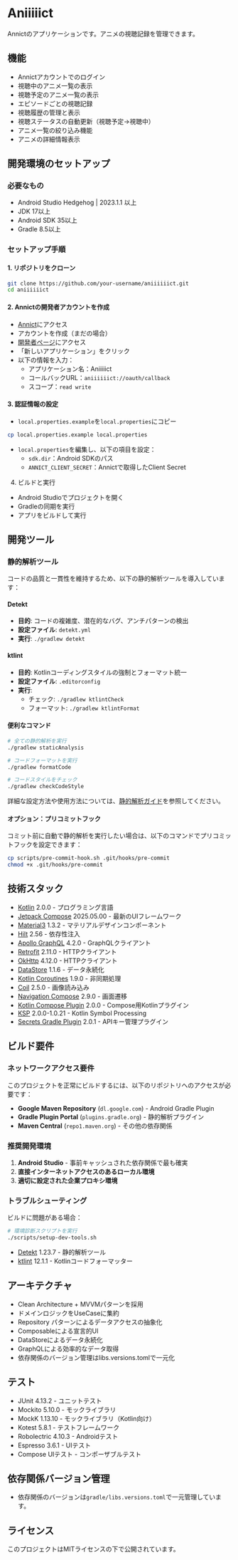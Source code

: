 # Aniiiiict

Annictのアプリケーションです。アニメの視聴記録を管理できます。

## 機能

- Annictアカウントでのログイン
- 視聴中のアニメ一覧の表示
- 視聴予定のアニメ一覧の表示
- エピソードごとの視聴記録
- 視聴履歴の管理と表示
- 視聴ステータスの自動更新（視聴予定→視聴中）
- アニメ一覧の絞り込み機能
- アニメの詳細情報表示

## 開発環境のセットアップ

### 必要なもの

- Android Studio Hedgehog | 2023.1.1 以上
- JDK 17以上
- Android SDK 35以上
- Gradle 8.5以上

### セットアップ手順



#### 1. リポジトリをクローン

```bash
git clone https://github.com/your-username/aniiiiiict.git
cd aniiiiiict
```

#### 2. Annictの開発者アカウントを作成

- [Annict](https://annict.com)にアクセス
- アカウントを作成（まだの場合）
- [開発者ページ](https://annict.com/oauth/applications)にアクセス
- 「新しいアプリケーション」をクリック
- 以下の情報を入力：
    - アプリケーション名：Aniiiiict
    - コールバックURL：`aniiiiiict://oauth/callback`
    - スコープ：`read write`

#### 3. 認証情報の設定

- `local.properties.example`を`local.properties`にコピー

```bash
cp local.properties.example local.properties
```

- `local.properties`を編集し、以下の項目を設定：
    - `sdk.dir`：Android SDKのパス
    - `ANNICT_CLIENT_SECRET`：Annictで取得したClient Secret

4. ビルドと実行

- Android Studioでプロジェクトを開く
- Gradleの同期を実行
- アプリをビルドして実行

## 開発ツール

### 静的解析ツール

コードの品質と一貫性を維持するため、以下の静的解析ツールを導入しています：

#### Detekt
- **目的**: コードの複雑度、潜在的なバグ、アンチパターンの検出
- **設定ファイル**: `detekt.yml`
- **実行**: `./gradlew detekt`

#### ktlint
- **目的**: Kotlinコーディングスタイルの強制とフォーマット統一
- **設定ファイル**: `.editorconfig`
- **実行**: 
  - チェック: `./gradlew ktlintCheck`
  - フォーマット: `./gradlew ktlintFormat`

#### 便利なコマンド

```bash
# 全ての静的解析を実行
./gradlew staticAnalysis

# コードフォーマットを実行
./gradlew formatCode

# コードスタイルをチェック
./gradlew checkCodeStyle
```

詳細な設定方法や使用方法については、[静的解析ガイド](docs/STATIC_ANALYSIS_GUIDE.md)を参照してください。

#### オプション：プリコミットフック

コミット前に自動で静的解析を実行したい場合は、以下のコマンドでプリコミットフックを設定できます：

```bash
cp scripts/pre-commit-hook.sh .git/hooks/pre-commit
chmod +x .git/hooks/pre-commit
```

## 技術スタック

- [Kotlin](https://kotlinlang.org/) 2.0.0 - プログラミング言語
- [Jetpack Compose](https://developer.android.com/jetpack/compose) 2025.05.00 - 最新のUIフレームワーク
- [Material3](https://m3.material.io/) 1.3.2 - マテリアルデザインコンポーネント
- [Hilt](https://dagger.dev/hilt/) 2.56 - 依存性注入
- [Apollo GraphQL](https://www.apollographql.com/docs/kotlin/) 4.2.0 - GraphQLクライアント
- [Retrofit](https://square.github.io/retrofit/) 2.11.0 - HTTPクライアント
- [OkHttp](https://square.github.io/okhttp/) 4.12.0 - HTTPクライアント
- [DataStore](https://developer.android.com/topic/libraries/architecture/datastore) 1.1.6 - データ永続化
- [Kotlin Coroutines](https://kotlinlang.org/docs/coroutines-overview.html) 1.9.0 - 非同期処理
- [Coil](https://coil-kt.github.io/coil/) 2.5.0 - 画像読み込み
- [Navigation Compose](https://developer.android.com/jetpack/compose/navigation) 2.9.0 - 画面遷移
- [Kotlin Compose Plugin](https://developer.android.com/jetpack/compose) 2.0.0 - Compose用Kotlinプラグイン
- [KSP](https://kotlinlang.org/docs/ksp-overview.html) 2.0.0-1.0.21 - Kotlin Symbol Processing
- [Secrets Gradle Plugin](https://github.com/google/secrets-gradle-plugin) 2.0.1 - APIキー管理プラグイン

## ビルド要件

### ネットワークアクセス要件

このプロジェクトを正常にビルドするには、以下のリポジトリへのアクセスが必要です：

- **Google Maven Repository** (`dl.google.com`) - Android Gradle Plugin
- **Gradle Plugin Portal** (`plugins.gradle.org`) - 静的解析プラグイン
- **Maven Central** (`repo1.maven.org`) - その他の依存関係

### 推奨開発環境

1. **Android Studio** - 事前キャッシュされた依存関係で最も確実
2. **直接インターネットアクセスのあるローカル環境**
3. **適切に設定された企業プロキシ環境**

### トラブルシューティング

ビルドに問題がある場合：

```bash
# 環境診断スクリプトを実行
./scripts/setup-dev-tools.sh
```


- [Detekt](https://detekt.dev/) 1.23.7 - 静的解析ツール
- [ktlint](https://ktlint.github.io/) 12.1.1 - Kotlinコードフォーマッター

## アーキテクチャ

- Clean Architecture + MVVMパターンを採用
- ドメインロジックをUseCaseに集約
- Repository パターンによるデータアクセスの抽象化
- Composableによる宣言的UI
- DataStoreによるデータ永続化
- GraphQLによる効率的なデータ取得
- 依存関係のバージョン管理はlibs.versions.tomlで一元化

## テスト

- JUnit 4.13.2 - ユニットテスト
- Mockito 5.10.0 - モックライブラリ
- MockK 1.13.10 - モックライブラリ（Kotlin向け）
- Kotest 5.8.1 - テストフレームワーク
- Robolectric 4.10.3 - Androidテスト
- Espresso 3.6.1 - UIテスト
- Compose UIテスト - コンポーザブルテスト

## 依存関係バージョン管理

- 依存関係のバージョンは`gradle/libs.versions.toml`で一元管理しています。

## ライセンス

このプロジェクトはMITライセンスの下で公開されています。